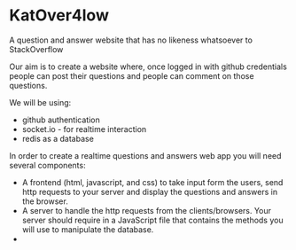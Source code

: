 # KatOver4low
A question and answer website that has no likeness whatsoever to StackOverflow

Our aim is to create a website where, once logged in with github credentials people can post their questions and people can comment on those questions.

We will be using:
* github authentication
* socket.io - for realtime interaction
* redis as a database

In order to create a realtime questions and answers web app you will need several components:

* A frontend  (html, javascript, and css) to take input form the users, send http requests to your server and display the questions and answers in the browser. 
* A server to handle the http requests from the clients/browsers. Your server should require in a JavaScript file that contains the methods you will use to manipulate the database. 
* 
